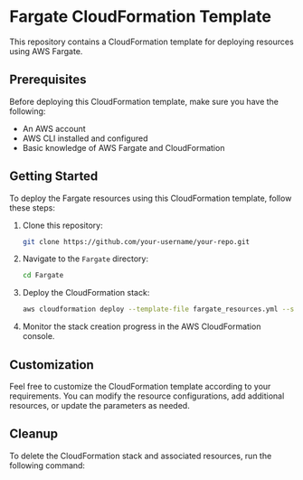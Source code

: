 # Fargate CloudFormation Template

This repository contains a CloudFormation template for deploying resources using AWS Fargate.

## Prerequisites

Before deploying this CloudFormation template, make sure you have the following:

- An AWS account
- AWS CLI installed and configured
- Basic knowledge of AWS Fargate and CloudFormation

## Getting Started

To deploy the Fargate resources using this CloudFormation template, follow these steps:

1. Clone this repository:

    ```bash
    git clone https://github.com/your-username/your-repo.git
    ```

2. Navigate to the `Fargate` directory:

    ```bash
    cd Fargate
    ```

3. Deploy the CloudFormation stack:

    ```bash
    aws cloudformation deploy --template-file fargate_resources.yml --stack-name fargate-stack --capabilities CAPABILITY_IAM
    ```

4. Monitor the stack creation progress in the AWS CloudFormation console.

## Customization

Feel free to customize the CloudFormation template according to your requirements. You can modify the resource configurations, add additional resources, or update the parameters as needed.

## Cleanup

To delete the CloudFormation stack and associated resources, run the following command:
